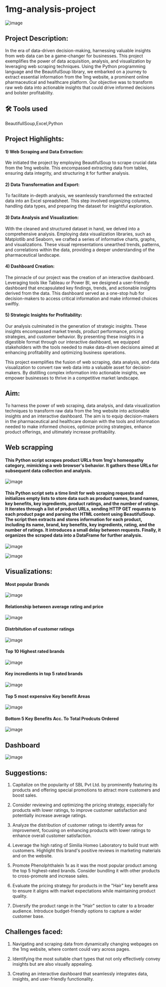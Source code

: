 # 1mg-analysis-project








![image](https://github.com/aayushkataria123/1-mg-data-anlytics-project/assets/137820574/9f31e58a-29b2-47c8-9885-5f255a2a1296)











## Project Description:
In the era of data-driven decision-making, harnessing valuable insights from web data can be a game-changer for businesses. This project exemplifies the power of data acquisition, analysis, and visualization by leveraging web scraping techniques. Using the Python programming language and the BeautifulSoup library, we embarked on a journey to extract essential information from the 1mg website, a prominent online pharmaceutical and healthcare platform. Our objective was to transform raw web data into actionable insights that could drive informed decisions and bolster profitability.




## 🛠 Tools used


BeautifullSoup,Excel,Python




## Project Highlights:
#### 1) Web Scraping and Data Extraction:
We initiated the project by employing BeautifulSoup to scrape crucial data from the 1mg website. This encompassed extracting data from tables, ensuring data integrity, and structuring it for further analysis.

#### 2) Data Transformation and Export:
To facilitate in-depth analysis, we seamlessly transformed the extracted data into an Excel spreadsheet. This step involved organizing columns, handling data types, and preparing the dataset for insightful exploration.

#### 3) Data Analysis and Visualization:
With the cleaned and structured dataset in hand, we delved into a comprehensive analysis. Employing data visualization libraries, such as Matplotlib and Seaborn, we crafted a series of informative charts, graphs, and visualizations. These visual representations unearthed trends, patterns, and correlations within the data, providing a deeper understanding of the pharmaceutical landscape.

#### 4) Dashboard Creation:
The pinnacle of our project was the creation of an interactive dashboard. Leveraging tools like Tableau or Power BI, we designed a user-friendly dashboard that encapsulated key findings, trends, and actionable insights derived from the data. This dashboard served as a one-stop hub for decision-makers to access critical information and make informed choices swiftly.

#### 5) Strategic Insights for Profitability:
Our analysis culminated in the generation of strategic insights. These insights encompassed market trends, product performance, pricing strategies, and customer behavior. By presenting these insights in a digestible format through our interactive dashboard, we equipped stakeholders with the tools needed to make data-driven decisions aimed at enhancing profitability and optimizing business operations.

This project exemplifies the fusion of web scraping, data analysis, and data visualization to convert raw web data into a valuable asset for decision-makers. By distilling complex information into actionable insights, we empower businesses to thrive in a competitive market landscape.


## Aim:
To harness the power of web scraping, data analysis, and data visualization techniques to transform raw data from the 1mg website into actionable insights and an interactive dashboard. The aim is to equip decision-makers in the pharmaceutical and healthcare domain with the tools and information needed to make informed choices, optimize pricing strategies, enhance product offerings, and ultimately increase profitability.


## Web scrapping 


#### This Python script scrapes product URLs from 1mg's homeopathy category, mimicking a web browser's behavior. It gathers these URLs for subsequent data collection and analysis.





![image](https://github.com/aayushkataria123/1-mg-data-anlytics-project/assets/137820574/f646d163-fba6-45de-9585-0c358db02a72)






#### This Python script sets a time limit for web scraping requests and initializes empty lists to store data such as product names, brand names, key benefits, key ingredients, product ratings, and the number of ratings. It iterates through a list of product URLs, sending HTTP GET requests to each product page and parsing the HTML content using BeautifulSoup. The script then extracts and stores information for each product, including its name, brand, key benefits, key ingredients, rating, and the number of ratings. It introduces a small delay between requests. Finally, it organizes the scraped data into a DataFrame for further analysis.




![image](https://github.com/aayushkataria123/1-mg-data-anlytics-project/assets/137820574/d18ba068-b9e9-47fb-85d9-2bacb53c1c87)







![image](https://github.com/aayushkataria123/1-mg-data-anlytics-project/assets/137820574/40913278-0ace-4319-9863-2e630951b290)














## Visualizations:


#### Most popular Brands

![image](https://github.com/aayushkataria123/1-mg-data-anlytics-project/assets/137820574/8a040730-5ef3-4aab-b5de-85bbd7d74454)






#### Relationship between average rating and price 


![image](https://github.com/aayushkataria123/1-mg-data-anlytics-project/assets/137820574/3d723806-ad02-4a2b-bb07-747f4050923f)






#### Distrbitution of customer ratings 







![image](https://github.com/aayushkataria123/1-mg-data-anlytics-project/assets/137820574/4d7f6976-fa80-418f-8c44-3825bc3d575f)







#### Top 10 Highest rated brands  









![image](https://github.com/aayushkataria123/1-mg-data-anlytics-project/assets/137820574/756ce5ca-5a24-4a89-b50a-d87257e25670)









#### Key incredients in top 5 rated brands 






![image](https://github.com/aayushkataria123/1-mg-data-anlytics-project/assets/137820574/ac3f5b1a-50e3-473a-a1b0-dbfcae547db9)








#### Top 5 most expensive Key benefit Areas 





![image](https://github.com/aayushkataria123/1-mg-data-anlytics-project/assets/137820574/ae3590c9-6e5b-48d6-a65b-b0cca23959d5)








#### Bottom 5 Key Benefits Acc. To   Total Prodcuts Ordered  




 


![image](https://github.com/aayushkataria123/1-mg-data-anlytics-project/assets/137820574/4b03a88f-f547-400d-b36a-5f200e5dcee7)









## Dashboard 






![image](https://github.com/aayushkataria123/1-mg-data-anlytics-project/assets/137820574/ce08123c-9426-4cd9-b088-6c9771c711ab)











## Suggestions:
1) Capitalize on the popularity of SBL Pvt Ltd. by prominently featuring its products and offering special promotions to attract more customers and boost sales.

2) Consider reviewing and optimizing the pricing strategy, especially for products with lower ratings, to improve customer satisfaction and potentially increase average ratings.

3) Analyze the distribution of customer ratings to identify areas for improvement, focusing on enhancing products with lower ratings to enhance overall customer satisfaction.


4) Leverage the high rating of Similia Homeo Laboratory to build trust with customers. Highlight this brand's positive reviews in marketing materials and on the website.

5) Promote Phenolphthalein 1x as it was the most popular product among the top 5 highest-rated brands. Consider bundling it with other products to cross-promote and increase sales.

6) Evaluate the pricing strategy for products in the "Hair" key benefit area to ensure it aligns with market expectations while maintaining product quality.

7) Diversify the product range in the "Hair" section to cater to a broader audience. Introduce budget-friendly options to capture a wider customer base.

## Challenges faced:
1) Navigating and scraping data from dynamically changing webpages on the 1mg website, where content could vary across pages.

2) Identifying the most suitable chart types that not only effectively convey insights but are also visually appealing.

3)  Creating an interactive dashboard that seamlessly integrates data, insights, and user-friendly functionality.

